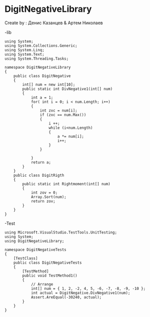 # DigitNegativeLibrary
Create by : Денис Казанцев & Артем Николаев

-lib

    using System;
    using System.Collections.Generic;
    using System.Linq;
    using System.Text;
    using System.Threading.Tasks;
    
    namespace DigitNegativeLibrary
    {
        public class DigitNegative
        {
            int[] num = new int[10];
            public static int DivNegative1(int[] num) 
            {
                int a = 1;
                for( int i = 0; i < num.Length; i++)
                {
                    int zxc = num[i];
                    if (zxc == num.Max())
                    {
                        i ++;
                        while (i<num.Length)
                        {
                            a *= num[i];
                            i++;
                        }
                    }
    
                }
                return a;
            }
        }
        public class DigitRigth
        {
            public static int Rightmoment(int[] num)
            {
                int zov = 0;
                Array.Sort(num);
                return zov;
            }
        }
    }

-Test

    using Microsoft.VisualStudio.TestTools.UnitTesting;
    using System;
    using DigitNegativeLibrary;
    
    namespace DigitNegativeTests
    {
        [TestClass]
        public class DigitNegativeTests
        {
            [TestMethod]
            public void TestMethod1()
            {
                // Arrange
                int[] num = { 1, 2, -2, 4, 5, -6, -7, -8, -9, -10 };
                int actual = DigitNegative.DivNegative1(num);
                Assert.AreEqual(-30240, actual);
            }
        }
    }


